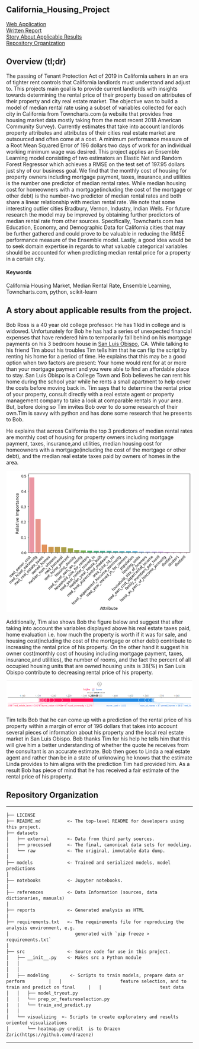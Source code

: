 ## California_Housing_Project
[Web Application](https://rental-rate-calculator.herokuapp.com/)<br>
[Written Report](https://github.com/clazaro97chosen/California_Housing_Project/blob/master/reports/California_Housing_Report.pdf)<br>
[Story About Applicable Results](#A-story-about-applicable-results-from-the-project)<br>
[Repository Organization](#Repository-Organization)

## Overview (tl;dr)

The passing of Tenant Protection Act of 2019 in California ushers in an era of tighter rent controls that California landlords must understand and adjust to. This projects main goal is to provide current landlords with insights towards determining the rental price of their property based on attributes of their property and city real estate market. The objective was to build a model of median rental rate using a subset of variables collected for each city in California from Towncharts.com (a website that provides free housing market data mostly taking from the most recent 2018 American Community Survey). Currently estimates that take into account landlords property attributes and attributes of their cities real estate market are outsourced and often come at a cost. A minimum performance measure of a Root Mean Squared Error of 196 dollars two days of work for an individual working minimum wage was desired. This project applies an Ensemble Learning model consisting of two estimators an Elastic Net and Random Forest Regressor which achieves a RMSE on the test set of 197.95 dollars just shy of our business goal. We find that the monthly cost of housing for property owners including mortgage payment, taxes, insurance,and utilities is the number one predictor of median rental rates. While median housing cost for homeowners with a mortgage(including the cost of the mortgage or other debt) is the number-two predictor of median rental rates and both share a linear relationship with median rental rate. We note that some interesting outlier cities Bradbury, Vernon, Industry, Indian Wells. For future research the model may be improved by obtaining further predictors of median rental rate from other sources. Specifically, Towncharts.com has Education, Economy, and Demographic Data for California cities that may be further gathered and could prove to be valuable in reducing the RMSE performance measure of the Ensemble model. Lastly, a good idea would be to seek domain expertise in regards to what valuable categorical variables should be accounted for when predicting median rental price for a property in a certain city. 


#### Keywords
California Housing Market, Median Rental Rate, Ensemble Learning, Towncharts.com, python, scikit-learn



## A story about applicable results from the project.
Bob Ross is a 40 year old college professor. He has 1 kid in college and is widowed. Unfortunately for Bob he has had  a series of unexpected financial expenses that have rendered him to temporarily fall behind on his mortgage payments on his 3 bedroom house in [San Luis Obispo](https://www.google.com/search?q=san+luis+obispo&oq=sa&aqs=chrome.0.69i59j69i57j69i59l2j69i60l3j69i65.906j0j7&sourceid=chrome&ie=UTF-8), CA. While talking to his friend Tim about his troubles Tim tells him that he can flip the script by renting his home for a period of time. He explains that this may be a good option when two factors are present: Your home would rent for at or more than your mortgage payment and you were able to find an affordable place to stay. San Luis Obispo is a College Town and Bob believes he can rent his home during the school year while he rents a small apartment to help cover the costs before moving back in. Tim says that to determine the rental price of your property, consult directly with a real estate agent or property management company to take a look at comparable rentals in your area. But, before doing so Tim invites Bob over to do some research of their own.Tim is savvy with python and has done some research that he presents to Bob.

He explains that across California the top 3 predictors of median rental rates are monthly cost of housing for property owners including mortgage payment, taxes, insurance,and utilities, median housing cost for homeowners with a mortgage(including the cost of the mortgage or other debt), and the median real estate taxes paid by owners of homes in the area.

![alt test](images/Feature_importance_image.png)

Additionally, Tim also shows Bob the figure below and suggest that after taking into account the variables displayed above  his real estate taxes paid, home evaluation i.e. how much the property is worth if it was for sale, and housing cost(including the cost of the mortgage or other debt) contribute to increasing the rental price of his property. On the other hand it suggest his owner cost(monthly cost of housing including mortgage payment, taxes, insurance,and utilities), the number of rooms, and the fact the percent of all occupied housing units that are owned housing units is 38(%) in San Luis Obispo  contribute to decreasing rental price of his property.

![alt test](images/bobs_input.PNG)

Tim tells Bob that he can come up with a prediction 
of the rental price of his property within a margin of error of 196 dollars that takes into account several pieces of information about his property and the local real estate market in San Luis Obispo.  Bob thanks Tim for his help he tells him that this will give him a better understanding of whether the quote he receives from the consultant is an accurate estimate. Bob then goes to Linda a real estate agent and rather than be in a state of unknowing he knows that the estimate Linda provides to him aligns with the prediction Tim had provided him. As a result Bob has piece of mind that he has received a fair estimate of the rental price of his property.


## Repository Organization
------------

    ├── LICENSE
    ├── README.md          <- The top-level README for developers using this project.
    ├── datasets
    │   ├── external       <- Data from third party sources.
    │   ├── processed      <- The final, canonical data sets for modeling.
    │   └── raw            <- The original, immutable data dump.
    │
    ├── models             <- Trained and serialized models, model predictions
    │
    ├── notebooks          <- Jupyter notebooks.
    │
    ├── references         <- Data Information (sources, data dictionaries, manuals)
    │
    ├── reports            <- Generated analysis as HTML
    │
    ├── requirements.txt   <- The requirements file for reproducing the analysis environment, e.g.
    │                         generated with `pip freeze > requirements.txt`
    │
    ├── src                <- Source code for use in this project.
    │   ├── __init__.py    <- Makes src a Python module
    │   │
    │   │
    │   ├── modeling        <- Scripts to train models, prepare data or perform         |   |                      feature selection, and to train and predict on final     |   |                      test data         
    │   │   ├── model_tryout.py
    │   │   └── prep_or_featureselection.py
    |   |   └── train_and_predict.py
    │   │
    │   └── visualizing  <- Scripts to create exploratory and results oriented visualizations
    │       └── heatmap.py credit  is to Drazen Zaric(https://github.com/drazenz)
    
    


--------

